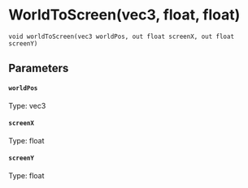 # WorldToScreen(vec3, float, float)

```
void worldToScreen(vec3 worldPos, out float screenX, out float screenY)
```

## Parameters

#### `worldPos`
Type: vec3

#### `screenX`
Type: float

#### `screenY`
Type: float

